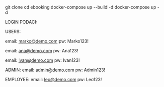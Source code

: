 git clone <repository>
cd ebooking
docker-compose up --build -d
docker-compose up -d


LOGIN PODACI:

USERS:

email: marko@demo.com
pw: Marko123!

email: ana@demo.com
pw: Ana123!

email: ivan@demo.com
pw: Ivan123!

ADMIN:
email: admin@demo.com
pw: Admin123!

EMPLOYEE:
email: leo@demo.com
pw: Leo123!

